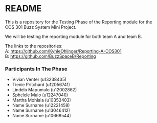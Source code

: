 # README #

This is a repository for the Testing Phase of the Reporting module for the <br />
COS 301 Buzz System Mini Project. <br />

We will be testing the reporting module for both team A and team B. <br />

The links to the repositories: <br />
A: https://github.com/KyhleOhlinger/Reporting-A-COS301 <br />
B: https://github.com/BuzzSpaceB/Reporting <br />

### Participants In The Phase ###

* 	Vivian Venter 		(u13238435)
*	Tienie Pritchard 		(u12056741)
*	Lindelo Mapumulo		(u12002862)
*	Sphelele Malo		(u12247040)
*	Martha Mohlala 		(u10353403)
*	Name Surname		(u12221458)
*	Name Surname		(u13046412)
*	Name Surname		(u10668544)
